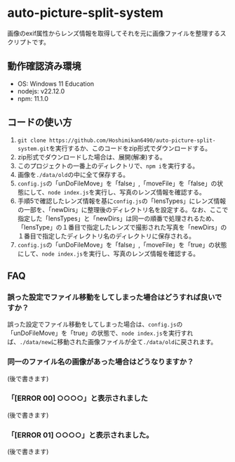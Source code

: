 # auto-picture-split-system
画像のexif属性からレンズ情報を取得してそれを元に画像ファイルを整理するスクリプトです。

## 動作確認済み環境
- OS: Windows 11 Education
- nodejs: v22.12.0
- npm: 11.1.0

## コードの使い方
1. `git clone https://github.com/Hoshimikan6490/auto-picture-split-system.git`を実行するか、このコードをzip形式でダウンロードする。
2. zip形式でダウンロードした場合は、展開(解凍)する。
3. このプロジェクトの一番上のディレクトリで、`npm i`を実行する。
4. 画像を`./data/old`の中に全て保存する。
5. `config.js`の「unDoFileMove」を「false」,「moveFile」を「false」の状態にして、`node index.js`を実行し、写真のレンズ情報を確認する。
6. 手順5で確認したレンズ情報を基に`config.js`の「lensTypes」にレンズ情報の一部を、「newDirs」に整理後のディレクトリ名を設定する。なお、ここで指定した「lensTypes」と「newDirs」は同一の順番で処理されるため、「lensType」の１番目で指定したレンズで撮影された写真を「newDirs」の１番目で指定したディレクトリ名のディレクトリに保存される。
7. `config.js`の「unDoFileMove」を「false」,「moveFile」を「true」の状態にして、`node index.js`を実行し、写真のレンズ情報を確認する。

## FAQ
### 誤った設定でファイル移動をしてしまった場合はどうすれば良いですか？
誤った設定でファイル移動をしてしまった場合は、`config.js`の「unDoFileMove」を「true」の状態で、`node index.js`を実行すれば、`./data/new`に移動された画像ファイルが全て`./data/old`に戻されます。
### 同一のファイル名の画像があった場合はどうなりますか？
(後で書きます)
### 「[ERROR 00] ○○○○」と表示されました
(後で書きます)
### 「[ERROR 01] ○○○○」と表示されました。
(後で書きます)